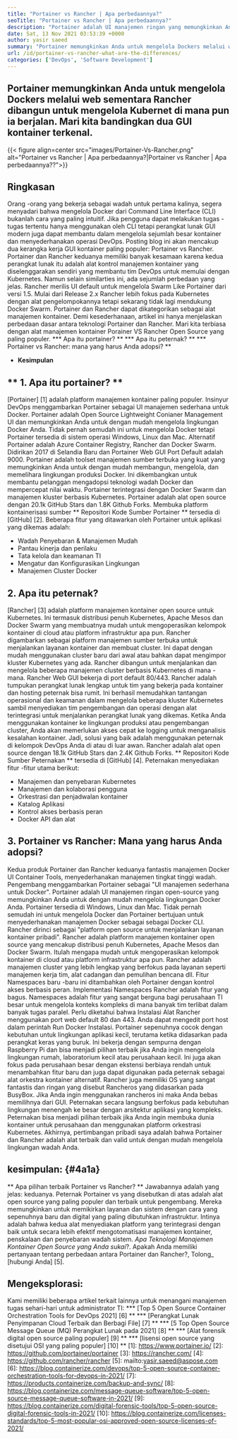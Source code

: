 ```yaml
---
title: "Portainer vs Rancher | Apa perbedaannya?" 
seoTitle: "Portainer vs Rancher | Apa perbedaannya?" 
description: "Portainer adalah UI manajemen ringan yang memungkinkan Anda untuk dengan mudah mengelola lingkungan Docker Anda yang berbeda sementara Rancher dibangun untuk mengelola Kubernetes di mana pun ia berjalan." 
date: Sat, 13 Nov 2021 03:53:39 +0000
author: yasir saeed
summary: "Portainer memungkinkan Anda untuk mengelola Dockers melalui web sementara Rancher dibangun untuk mengelola Kubernet di mana pun dijalankan. Mari kita bandingkan dua GUI kontainer terkenal." 
url: /id/portainer-vs-rancher-what-are-the-differences/
categories: ['DevOps', 'Software Development']
---
```


## Portainer memungkinkan Anda untuk mengelola Dockers melalui web sementara Rancher dibangun untuk mengelola Kubernet di mana pun ia berjalan. Mari kita bandingkan dua GUI kontainer terkenal.

{{< figure align=center src="images/Portainer-Vs-Rancher.png" alt="Portainer vs Rancher | Apa perbedaannya?|Portainer vs Rancher | Apa perbedaannya??">}}


## Ringkasan
Orang -orang yang bekerja sebagai wadah untuk pertama kalinya, segera menyadari bahwa mengelola Docker dari Command Line Interface (CLI) bukanlah cara yang paling intuitif. Jika pengguna dapat melakukan tugas -tugas tertentu hanya menggunakan oleh CLI tetapi perangkat lunak GUI modern juga dapat membantu dalam mengelola sejumlah besar kontainer dan menyederhanakan operasi DevOps. Posting blog ini akan mencakup dua kerangka kerja GUI kontainer paling populer: Portainer vs Rancher.
Portainer dan Rancher keduanya memiliki banyak kesamaan karena kedua perangkat lunak itu adalah alat kontrol manajemen kontainer yang diselenggarakan sendiri yang membantu tim DevOps untuk memulai dengan Kubernetes. Namun selain similarties ini, ada sejumlah perbedaan yang jelas. Rancher merilis UI default untuk mengelola Swarm Like Portainer dari versi 1.5. Mulai dari Release 2.x Rancher lebih fokus pada Kubernetes dengan alat pengelompokannya tetapi sekarang tidak lagi mendukung Docker Swarm.
Portainer dan Rancher dapat dikategorikan sebagai alat manajemen kontainer. Demi kesederhanaan, artikel ini hanya menjelaskan perbedaan dasar antara teknologi Portainer dan Rancher. Mari kita terbiasa dengan alat manajemen kontainer Porainer VS Rancher Open Source yang paling populer.
  *** Apa itu portainer? **
  *** Apa itu peternak? **
  *** Portainer vs Rancher: mana yang harus Anda adopsi? **
  * **Kesimpulan**

## ** 1. Apa itu portainer? **
[Portainer] [1] adalah platform manajemen kontainer paling populer. Insinyur DevOps menggambarkan Portainer sebagai UI manajemen sederhana untuk Docker. Portainer adalah Open Source Lightweight Conianer Management UI dan memungkinkan Anda untuk dengan mudah mengelola lingkungan Docker Anda. Tidak pernah semudah ini untuk mengelola Docker tetapi Portainer tersedia di sistem operasi Windows, Linux dan Mac. Alternatif Portainer adalah Azure Container Registry, Rancher dan Docker Swarm. Didirikan 2017 di Selandia Baru dan Portainer Web GUI Port Default adalah 9000.
Portainer adalah toolset manajemen sumber terbuka yang kuat yang memungkinkan Anda untuk dengan mudah membangun, mengelola, dan memelihara lingkungan produksi Docker. Ini dikembangkan untuk membantu pelanggan mengadopsi teknologi wadah Docker dan mempercepat nilai waktu. Portainer terintegrasi dengan Docker Swarm dan manajemen kluster berbasis Kubernetes. Portainer adalah alat open source dengan 20.1k GitHub Stars dan 1.8K Github Forks. Membuka platform kontainerisasi sumber ** Repositori Kode Sumber Portainer ** tersedia di [GitHub] [2]. Beberapa fitur yang ditawarkan oleh Portainer untuk aplikasi yang dikemas adalah:
  * Wadah Penyebaran & Manajemen Mudah
  * Pantau kinerja dan perilaku
  * Tata kelola dan keamanan TI
  * Mengatur dan Konfigurasikan Lingkungan
  * Manajemen Cluster Docker

## 2. Apa itu peternak?
[Rancher] [3] adalah platform manajemen kontainer open source untuk Kubernetes. Ini termasuk distribusi penuh Kubernetes, Apache Mesos dan Docker Swarm yang membuatnya mudah untuk mengoperasikan kelompok kontainer di cloud atau platform infrastruktur apa pun. Rancher digambarkan sebagai platform manajemen sumber terbuka untuk menjalankan layanan kontainer dan membuat cluster. Ini dapat dengan mudah menggunakan cluster baru dari awal atau bahkan dapat mengimpor kluster Kubernetes yang ada. Rancher dibangun untuk menjalankan dan mengelola beberapa manajemen cluster berbasis Kubernetes di mana -mana. Rancher Web GUI bekerja di port default 80/443.
Rancher adalah tumpukan perangkat lunak lengkap untuk tim yang bekerja pada kontainer dan hosting peternak bisa rumit. Ini berhasil memudahkan tantangan operasional dan keamanan dalam mengelola beberapa kluster Kubernetes sambil menyediakan tim pengembangan dan operasi dengan alat terintegrasi untuk menjalankan perangkat lunak yang dikemas. Ketika Anda menggunakan kontainer ke lingkungan produksi atau pengembangan cluster, Anda akan memerlukan akses cepat ke logging untuk menganalisis kesalahan kontainer. Jadi, solusi yang baik adalah menggunakan peternak di kelompok DevOps Anda di atau di luar awan. Rancher adalah alat open source dengan 18.1k GitHub Stars dan 2.4K Github Forks. ** Repositori Kode Sumber Peternakan ** tersedia di [GitHub] [4]. Peternakan menyediakan fitur -fitur utama berikut:
  * Manajemen dan penyebaran Kubernetes
  * Manajemen dan kolaborasi pengguna
  * Orkestrasi dan penjadwalan kontainer
  * Katalog Aplikasi
  * Kontrol akses berbasis peran
  * Docker API dan alat

## 3. Portainer vs Rancher: Mana yang harus Anda adopsi?
Kedua produk Portainer dan Rancher keduanya fantastis manajemen Docker UI Container Tools, menyederhanakan manajemen tingkat tinggi wadah.
Pengembang menggambarkan Portainer sebagai "UI manajemen sederhana untuk Docker". Portainer adalah UI manajemen ringan open-source yang memungkinkan Anda untuk dengan mudah mengelola lingkungan Docker Anda. Portainer tersedia di Windows, Linux dan Mac. Tidak pernah semudah ini untuk mengelola Docker dan Portainer bertujuan untuk menyederhanakan manajemen Docker sebagai sebagai Docker CLI.
Rancher dirinci sebagai "platform open source untuk menjalankan layanan kontainer pribadi". Rancher adalah platform manajemen kontainer open source yang mencakup distribusi penuh Kubernetes, Apache Mesos dan Docker Swarm. Itulah mengapa mudah untuk mengoperasikan kelompok kontainer di cloud atau platform infrastruktur apa pun. Rancher adalah manajemen cluster yang lebih lengkap yang berfokus pada layanan seperti manajemen kerja tim, alat cadangan dan pemulihan bencana dll.
Fitur Namespaces baru -baru ini ditambahkan oleh Portainer dengan kontrol akses berbasis peran. Implementasi Namespaces Rancher adalah fitur yang bagus. Namespaces adalah fitur yang sangat berguna bagi perusahaan TI besar untuk mengelola konteks kompleks di mana banyak tim terlibat dalam banyak tugas paralel. Perlu diketahui bahwa Instalasi Alat Rancher menggunakan port web default 80 dan 443. Anda dapat mengedit port host dalam perintah Run Docker Instalasi.
Portainer sepenuhnya cocok dengan kebutuhan untuk lingkungan aplikasi kecil, terutama ketika didasarkan pada perangkat keras yang buruk. Ini bekerja dengan sempurna dengan Raspberry Pi dan bisa menjadi pilihan terbaik jika Anda ingin mengelola lingkungan rumah, laboratorium kecil atau perusahaan kecil. Ini juga akan fokus pada perusahaan besar dengan ekstensi berbiaya rendah untuk menambahkan fitur baru dan juga dapat digunakan pada peternak sebagai alat orkestra kontainer alternatif. Rancher juga memiliki OS yang sangat fantastis dan ringan yang disebut Rancheros yang didasarkan pada BusyBox. Jika Anda ingin menggunakan rancheros ini maka Anda bebas memilihnya dari GUI. Peternakan secara langsung berfokus pada kebutuhan lingkungan menengah ke besar dengan arsitektur aplikasi yang kompleks. Peternakan bisa menjadi pilihan terbaik jika Anda ingin membuka dunia kontainer untuk perusahaan dan menggunakan platform orkestrasi Kubernetes.
Akhirnya, pertimbangan pribadi saya adalah bahwa Portainer dan Rancher adalah alat terbaik dan valid untuk dengan mudah mengelola lingkungan wadah Anda.

## kesimpulan: {#4a1a}
** Apa pilihan terbaik Portainer vs Rancher? ** Jawabannya adalah yang jelas: keduanya. Peternak Portainer vs yang disebutkan di atas adalah alat open source yang paling populer dan terbaik untuk pengembang. Mereka memungkinkan untuk memikirkan layanan dan sistem dengan cara yang sepenuhnya baru dan digital yang paling dibutuhkan infrastruktur. Intinya adalah bahwa kedua alat menyediakan platform yang terintegrasi dengan baik untuk secara lebih efektif mengotomatisasi manajemen kontainer, penskalaan dan penyebaran wadah sistem.
_Apa Teknologi Manajemen Kontainer Open Source yang Anda sukai_?. Apakah Anda memiliki pertanyaan tentang perbedaan antara Portainer dan Rancher?, Tolong_ [hubungi Anda] [5].

## Mengeksplorasi:
Kami memiliki beberapa artikel terkait lainnya untuk menangani manajemen tugas sehari-hari untuk administrator TI:
  *** [Top 5 Open Source Container Orchestration Tools for DevOps 2021] [6] **
  *** [Perangkat Lunak Penyimpanan Cloud Terbaik dan Berbagi File] [7] **
  *** [5 Top Open Source Message Queue (MQ) Perangkat Lunak pada 2021] [8] **
  *** [Alat forensik digital open source paling populer] [9] **
  *** [lisensi open source yang disetujui OSI yang paling populer] [10] **
[1]: https://www.portainer.io/
[2]: https://github.com/portainer/portainer
[3]: https://rancher.com/
[4]: https://github.com/rancher/rancher
[5]: mailto:yasir.saeed@aspose.com
[6]: https://blog.containerize.com/devops/top-5-open-source-container-orchestration-tools-for-devops-in-2021/
[7]: https://products.containerize.com/backup-and-sync/
[8]: https://blog.containerize.com/message-queue-software/top-5-open-source-message-queue-software-in-2021/
[9]: https://blog.containerize.com/digital-forensic-tools/top-5-open-source-digital-forensic-tools-in-2021/
[10]: https://blog.containerize.com/licenses-standards/top-5-most-popular-osi-approved-open-source-licenses-of-2021/
